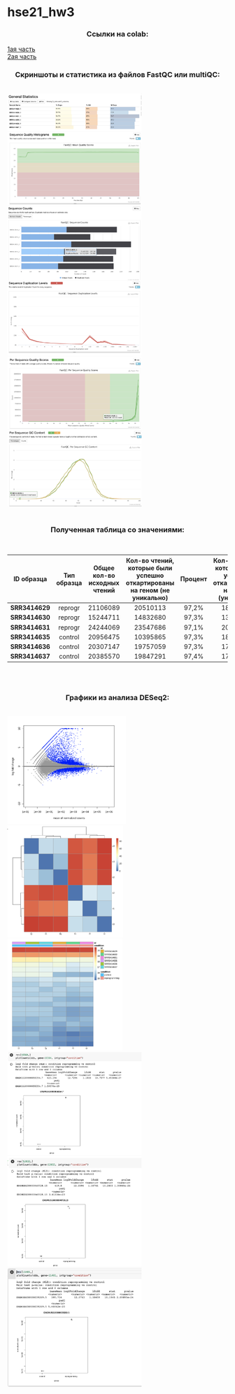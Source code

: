 # hse21_hw3
### <p align=center> Ссылки на colab: </p>
  [1ая часть](https://colab.research.google.com/drive/1ZpJ5pmOwfahympql-RUCQv_kfJcQRm6v?usp=sharing)</br>
  [2ая часть](https://colab.research.google.com/drive/1XtAQeDm7U-wPJ03S-DKNwyVW68mClcyZ?usp=sharing)
</br>
 
### <p align=center> Скриншоты и статистика из файлов FastQC или multiQC: </p>
</br>

  <img src="https://github.com/ulvivl/hse21_hw3/blob/main/img/General_Statistics.png" style="zoom:30%;" />
  <img src="https://github.com/ulvivl/hse21_hw3/blob/main/img/Seq_quality_histogram.png" style="zoom:30%;" />
  <img src="https://github.com/ulvivl/hse21_hw3/blob/main/img/Sequence_counts.png" style="zoom:30%;" />
  <img src="https://github.com/ulvivl/hse21_hw3/blob/main/img/Sequence_duplication.png" style="zoom:30%;" />
  <img src="https://github.com/ulvivl/hse21_hw3/blob/main/img/per_seq_quality.png" style="zoom:30%;" />
  <img src="https://github.com/ulvivl/hse21_hw3/blob/main/img/GC_content.png" style="zoom:30%;" />
 </br>
 </br>
  
### <p align=center> Полученная таблица со значениями: </p>
</br>

| ID образца | Тип образца  | Общее кол-во исходных чтений | Кол-во чтений, которые были успешно откартированы на геном (не уникально) | Процент | Кол-во чтений, которые были успешно откартированы на геном (уникально) | Процент | Общее кол-во чтений, которые попали на гены |
|----------|:-------:|:----------------:|:----------------:|:----------------:|:----------------:|:----------------:|:----------------:|
| **SRR3414629** | reprogr | 21106089 | 20510113 | 97,2% | 18375888 | 87.1% | 16049609 |
| **SRR3414630** | reprogr | 15244711 | 14832680 | 97,3% | 13186139 | 86.5% | 11465324 |
| **SRR3414631** | reprogr | 24244069 | 23547686 | 97,1% | 20928945 | 86.3% | 18408851 |
| **SRR3414635** | control | 20956475 | 10395865 | 97,3% | 18428317 | 88.0% | 16275997 |
| **SRR3414636** | control | 20307147 | 19757059 | 97,3% | 17825380 | 87.8% | 15757580 |
| **SRR3414637** | control | 20385570 | 19847291 | 97,4% | 17844858 | 87.5% | 15736978 |

</br>
</br>

### <p align=center> Графики из анализа DESeq2: </p>
</br>

  <img src="https://github.com/ulvivl/hse21_hw3/blob/main/img/MA_plot.png" style="zoom:30%;" />
  <img src="https://github.com/ulvivl/hse21_hw3/blob/main/img/Heatmap2.png" style="zoom:30%;" />
  <img src="https://github.com/ulvivl/hse21_hw3/blob/main/img/Heatmap.png" style="zoom:30%;" />
  <img src="https://github.com/ulvivl/hse21_hw3/blob/main/img/Рисунок3.png" style="zoom:30%;" />
  <img src="https://github.com/ulvivl/hse21_hw3/blob/main/img/Рисунок2.png" style="zoom:30%;" />
  <img src="https://github.com/ulvivl/hse21_hw3/blob/main/img/Рисунок1.png" style="zoom:30%;" />
